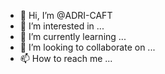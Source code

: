 - 👋 Hi, I’m @ADRI-CAFT
- 👀 I’m interested in ...
- 🌱 I’m currently learning ...
- 💞️ I’m looking to collaborate on ...
- 📫 How to reach me ...

<!---
ADRI-CAFT/ADRI-CAFT is a ✨ special ✨ repository because its `README.md` (this file) appears on your GitHub profile.
You can click the Preview link to take a look at your changes.
--->
